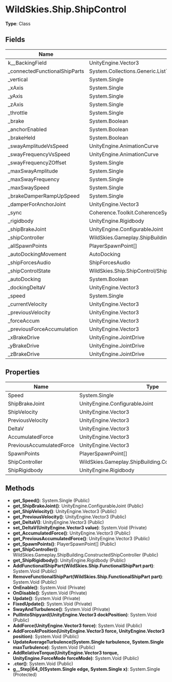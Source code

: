 ﻿# WildSkies.Ship.ShipControl

**Type**: Class

## Fields

| Name | Type | Access |
|------|------|--------|
| <DeltaV>k__BackingField | UnityEngine.Vector3 | Private |
| _connectedFunctionalShipParts | System.Collections.Generic.List`1<WildSkies.Ship.FunctionalShipPart> | Public |
| _vertical | System.Single | Public |
| _xAxis | System.Single | Public |
| _yAxis | System.Single | Public |
| _zAxis | System.Single | Public |
| _throttle | System.Single | Public |
| _brake | System.Boolean | Public |
| _anchorEnabled | System.Boolean | Public |
| _brakeHeld | System.Boolean | Public |
| _swayAmplitudeVsSpeed | UnityEngine.AnimationCurve | Private |
| _swayFrequencyVsSpeed | UnityEngine.AnimationCurve | Private |
| _swayFrequencyZOffset | System.Single | Private |
| _maxSwayAmplitude | System.Single | Private |
| _maxSwayFrequency | System.Single | Private |
| _maxSwaySpeed | System.Single | Private |
| _brakeDamperRampUpSpeed | System.Single | Private |
| _damperForAnchorJoint | UnityEngine.Vector3 | Private |
| _sync | Coherence.Toolkit.CoherenceSync | Private |
| _rigidbody | UnityEngine.Rigidbody | Private |
| _shipBrakeJoint | UnityEngine.ConfigurableJoint | Private |
| _shipController | WildSkies.Gameplay.ShipBuilding.ConstructedShipController | Private |
| _allSpawnPoints | PlayerSpawnPoint[] | Private |
| _autoDockingMovement | AutoDocking | Private |
| _shipForcesAudio | ShipForcesAudio | Public |
| _shipControlState | WildSkies.Ship.ShipControl/ShipControlState | Private |
| _autoDocking | System.Boolean | Private |
| _dockingDeltaV | UnityEngine.Vector3 | Private |
| _speed | System.Single | Private |
| _currentVelocity | UnityEngine.Vector3 | Private |
| _previousVelocity | UnityEngine.Vector3 | Private |
| _forceAccum | UnityEngine.Vector3 | Private |
| _previousForceAccumulation | UnityEngine.Vector3 | Private |
| _xBrakeDrive | UnityEngine.JointDrive | Private |
| _yBrakeDrive | UnityEngine.JointDrive | Private |
| _zBrakeDrive | UnityEngine.JointDrive | Private |

## Properties

| Name | Type | Access |
|------|------|--------|
| Speed | System.Single | Public |
| ShipBrakeJoint | UnityEngine.ConfigurableJoint | Public |
| ShipVelocity | UnityEngine.Vector3 | Public |
| PreviousVelocity | UnityEngine.Vector3 | Public |
| DeltaV | UnityEngine.Vector3 | Public |
| AccumulatedForce | UnityEngine.Vector3 | Public |
| PreviousAccumulatedForce | UnityEngine.Vector3 | Public |
| SpawnPoints | PlayerSpawnPoint[] | Public |
| ShipController | WildSkies.Gameplay.ShipBuilding.ConstructedShipController | Public |
| ShipRigidbody | UnityEngine.Rigidbody | Public |

## Methods

- **get_Speed()**: System.Single (Public)
- **get_ShipBrakeJoint()**: UnityEngine.ConfigurableJoint (Public)
- **get_ShipVelocity()**: UnityEngine.Vector3 (Public)
- **get_PreviousVelocity()**: UnityEngine.Vector3 (Public)
- **get_DeltaV()**: UnityEngine.Vector3 (Public)
- **set_DeltaV(UnityEngine.Vector3 value)**: System.Void (Private)
- **get_AccumulatedForce()**: UnityEngine.Vector3 (Public)
- **get_PreviousAccumulatedForce()**: UnityEngine.Vector3 (Public)
- **get_SpawnPoints()**: PlayerSpawnPoint[] (Public)
- **get_ShipController()**: WildSkies.Gameplay.ShipBuilding.ConstructedShipController (Public)
- **get_ShipRigidbody()**: UnityEngine.Rigidbody (Public)
- **AddFunctionalShipPart(WildSkies.Ship.FunctionalShipPart part)**: System.Void (Public)
- **RemoveFunctionalShipPart(WildSkies.Ship.FunctionalShipPart part)**: System.Void (Public)
- **OnEnable()**: System.Void (Private)
- **OnDisable()**: System.Void (Private)
- **Update()**: System.Void (Private)
- **FixedUpdate()**: System.Void (Private)
- **SwayAndTurbulence()**: System.Void (Private)
- **PullIntoShipyard(UnityEngine.Vector3 dockPosition)**: System.Void (Public)
- **AddForce(UnityEngine.Vector3 force)**: System.Void (Public)
- **AddForceAtPosition(UnityEngine.Vector3 force, UnityEngine.Vector3 position)**: System.Void (Public)
- **UpdateAverageTurbulence(System.Single turbulence, System.Single maxTurbulence)**: System.Void (Public)
- **AddRelativeTorque(UnityEngine.Vector3 torque, UnityEngine.ForceMode forceMode)**: System.Void (Public)
- **.ctor()**: System.Void (Public)
- **<SwayAndTurbulence>g__Step|64_0(System.Single edge, System.Single x)**: System.Single (Protected)

